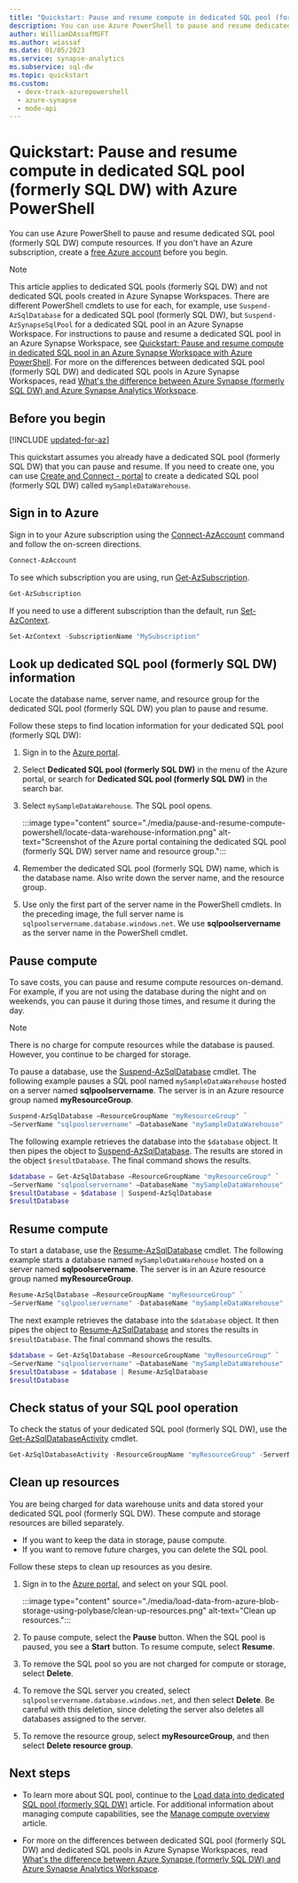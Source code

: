 ```yaml
---
title: "Quickstart: Pause and resume compute in dedicated SQL pool (formerly SQL DW) with Azure PowerShell"
description: You can use Azure PowerShell to pause and resume dedicated SQL pool (formerly SQL DW) compute resources.
author: WilliamDAssafMSFT
ms.author: wiassaf
ms.date: 01/05/2023
ms.service: synapse-analytics
ms.subservice: sql-dw
ms.topic: quickstart
ms.custom:
  - devx-track-azurepowershell
  - azure-synapse
  - mode-api
---
```


# Quickstart: Pause and resume compute in dedicated SQL pool (formerly SQL DW) with Azure PowerShell

You can use Azure PowerShell to pause and resume dedicated SQL pool (formerly SQL DW) compute resources.
If you don't have an Azure subscription, create a [free Azure account](https://azure.microsoft.com/free/) before you begin.

> [!NOTE]
> This article applies to dedicated SQL pools (formerly SQL DW) and not dedicated SQL pools created in Azure Synapse Workspaces. There are different PowerShell cmdlets to use for each, for example, use `Suspend-AzSqlDatabase` for a dedicated SQL pool (formerly SQL DW), but `Suspend-AzSynapseSqlPool` for a dedicated SQL pool in an Azure Synapse Workspace. For instructions to pause and resume a dedicated SQL pool in an Azure Synapse Workspace, see [Quickstart: Pause and resume compute in dedicated SQL pool in an Azure Synapse Workspace with Azure PowerShell](pause-and-resume-compute-workspace-powershell.md).
> For more on the differences between dedicated SQL pool (formerly SQL DW) and dedicated SQL pools in Azure Synapse Workspaces, read [What's the difference between Azure Synapse (formerly SQL DW) and Azure Synapse Analytics Workspace](https://techcommunity.microsoft.com/t5/azure-synapse-analytics-blog/what-s-the-difference-between-azure-synapse-formerly-sql-dw-and/ba-p/3597772).

## Before you begin

[!INCLUDE [updated-for-az](~/reusable-content/ce-skilling/azure/includes/updated-for-az.md)]

This quickstart assumes you already have a dedicated SQL pool (formerly SQL DW) that you can pause and resume. If you need to create one, you can use [Create and Connect - portal](create-data-warehouse-portal.md) to create a dedicated SQL pool (formerly SQL DW) called `mySampleDataWarehouse`.

## Sign in to Azure

Sign in to your Azure subscription using the [Connect-AzAccount](/powershell/module/az.accounts/connect-azaccount?toc=/azure/synapse-analytics/sql-data-warehouse/toc.json&bc=/azure/synapse-analytics/sql-data-warehouse/breadcrumb/toc.json) command and follow the on-screen directions.

```powershell
Connect-AzAccount
```

To see which subscription you are using, run [Get-AzSubscription](/powershell/module/az.accounts/get-azsubscription?toc=/azure/synapse-analytics/sql-data-warehouse/toc.json&bc=/azure/synapse-analytics/sql-data-warehouse/breadcrumb/toc.json).

```powershell
Get-AzSubscription
```

If you need to use a different subscription than the default, run [Set-AzContext](/powershell/module/az.accounts/set-azcontext?toc=/azure/synapse-analytics/sql-data-warehouse/toc.json&bc=/azure/synapse-analytics/sql-data-warehouse/breadcrumb/toc.json).

```powershell
Set-AzContext -SubscriptionName "MySubscription"
```

## Look up dedicated SQL pool (formerly SQL DW) information

Locate the database name, server name, and resource group for the dedicated SQL pool (formerly SQL DW) you plan to pause and resume.

Follow these steps to find location information for your dedicated SQL pool (formerly SQL DW):

1. Sign in to the [Azure portal](https://portal.azure.com/).
1. Select **Dedicated SQL pool (formerly SQL DW)** in the menu of the Azure portal, or search for **Dedicated SQL pool (formerly SQL DW)** in the search bar.
1. Select `mySampleDataWarehouse`. The SQL pool opens.

    :::image type="content" source="./media/pause-and-resume-compute-powershell/locate-data-warehouse-information.png" alt-text="Screenshot of the Azure portal containing the dedicated SQL pool (formerly SQL DW) server name and resource group.":::

1. Remember the dedicated SQL pool (formerly SQL DW) name, which is the database name. Also write down the server name, and the resource group.
1. Use only the first part of the server name in the PowerShell cmdlets. In the preceding image, the full server name is `sqlpoolservername.database.windows.net`. We use **sqlpoolservername** as the server name in the PowerShell cmdlet.

## Pause compute

To save costs, you can pause and resume compute resources on-demand. For example, if you are not using the database during the night and on weekends, you can pause it during those times, and resume it during the day.

> [!NOTE]  
> There is no charge for compute resources while the database is paused. However, you continue to be charged for storage.

To pause a database, use the [Suspend-AzSqlDatabase](/powershell/module/az.sql/suspend-azsqldatabase?toc.json&bc=/azure/synapse-analytics/sql-data-warehouse/breadcrumb/toc.json) cmdlet. The following example pauses a SQL pool named `mySampleDataWarehouse` hosted on a server named **sqlpoolservername**. The server is in an Azure resource group named **myResourceGroup**.

```powershell
Suspend-AzSqlDatabase –ResourceGroupName "myResourceGroup" `
–ServerName "sqlpoolservername" –DatabaseName "mySampleDataWarehouse"
```

The following example retrieves the database into the `$database` object. It then pipes the object to [Suspend-AzSqlDatabase](/powershell/module/az.sql/suspend-azsqldatabase?toc.json&bc=/azure/synapse-analytics/sql-data-warehouse/breadcrumb/toc.json). The results are stored in the object `$resultDatabase`. The final command shows the results.

```powershell
$database = Get-AzSqlDatabase –ResourceGroupName "myResourceGroup" `
–ServerName "sqlpoolservername" –DatabaseName "mySampleDataWarehouse"
$resultDatabase = $database | Suspend-AzSqlDatabase
$resultDatabase
```

## Resume compute

To start a database, use the [Resume-AzSqlDatabase](/powershell/module/az.sql/resume-azsqldatabase?toc.json&bc=/azure/synapse-analytics/sql-data-warehouse/breadcrumb/toc.json) cmdlet. The following example starts a database named `mySampleDataWarehouse` hosted on a server named **sqlpoolservername**. The server is in an Azure resource group named **myResourceGroup**.

```powershell
Resume-AzSqlDatabase –ResourceGroupName "myResourceGroup" `
–ServerName "sqlpoolservername" -DatabaseName "mySampleDataWarehouse"
```

The next example retrieves the database into the `$database` object. It then pipes the object to [Resume-AzSqlDatabase](/powershell/module/az.sql/resume-azsqldatabase?toc=/azure/synapse-analytics/sql-data-warehouse/toc.json&bc=/azure/synapse-analytics/sql-data-warehouse/breadcrumb/toc.json) and stores the results in `$resultDatabase`. The final command shows the results.

```powershell
$database = Get-AzSqlDatabase –ResourceGroupName "myResourceGroup" `
–ServerName "sqlpoolservername" –DatabaseName "mySampleDataWarehouse"
$resultDatabase = $database | Resume-AzSqlDatabase
$resultDatabase
```

## Check status of your SQL pool operation

To check the status of your dedicated SQL pool (formerly SQL DW), use the [Get-AzSqlDatabaseActivity](/powershell/module/az.sql/Get-AzSqlDatabaseActivity?toc.json&bc=/azure/synapse-analytics/sql-data-warehouse/breadcrumb/toc.json) cmdlet.

```powershell
Get-AzSqlDatabaseActivity -ResourceGroupName "myResourceGroup" -ServerName "sqlpoolservername" -DatabaseName "mySampleDataWarehouse"
```

## Clean up resources

You are being charged for data warehouse units and data stored your dedicated SQL pool (formerly SQL DW). These compute and storage resources are billed separately.

- If you want to keep the data in storage, pause compute.
- If you want to remove future charges, you can delete the SQL pool.

Follow these steps to clean up resources as you desire.

1. Sign in to the [Azure portal](https://portal.azure.com), and select on your SQL pool.

    :::image type="content" source="./media/load-data-from-azure-blob-storage-using-polybase/clean-up-resources.png" alt-text="Clean up resources.":::

1. To pause compute, select the **Pause** button. When the SQL pool is paused, you see a **Start** button.  To resume compute, select **Resume**.

1. To remove the SQL pool so you are not charged for compute or storage, select **Delete**.

1. To remove the SQL server you created, select `sqlpoolservername.database.windows.net`, and then select **Delete**.  Be careful with this deletion, since deleting the server also deletes all databases assigned to the server.

1. To remove the resource group, select **myResourceGroup**, and then select **Delete resource group**.

## Next steps

- To learn more about SQL pool, continue to the [Load data into dedicated SQL pool (formerly SQL DW)](./load-data-from-azure-blob-storage-using-copy.md) article. For additional information about managing compute capabilities, see the [Manage compute overview](sql-data-warehouse-manage-compute-overview.md) article.

- For more on the differences between dedicated SQL pool (formerly SQL DW) and dedicated SQL pools in Azure Synapse Workspaces, read [What's the difference between Azure Synapse (formerly SQL DW) and Azure Synapse Analytics Workspace](https://techcommunity.microsoft.com/t5/azure-synapse-analytics-blog/what-s-the-difference-between-azure-synapse-formerly-sql-dw-and/ba-p/3597772).
